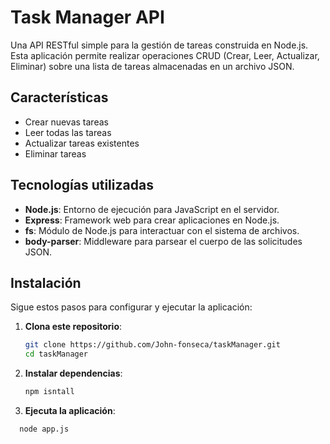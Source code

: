 # Task Manager API

Una API RESTful simple para la gestión de tareas construida en Node.js. Esta aplicación permite realizar operaciones CRUD (Crear, Leer, Actualizar, Eliminar) sobre una lista de tareas almacenadas en un archivo JSON.

## Características

- Crear nuevas tareas
- Leer todas las tareas
- Actualizar tareas existentes
- Eliminar tareas

## Tecnologías utilizadas

- **Node.js**: Entorno de ejecución para JavaScript en el servidor.
- **Express**: Framework web para crear aplicaciones en Node.js.
- **fs**: Módulo de Node.js para interactuar con el sistema de archivos.
- **body-parser**: Middleware para parsear el cuerpo de las solicitudes JSON.

## Instalación

Sigue estos pasos para configurar y ejecutar la aplicación:

1. **Clona este repositorio**:
    ```bash
    git clone https://github.com/John-fonseca/taskManager.git
    cd taskManager
2. **Instalar dependencias**:
   ```bash
   npm isntall
1. **Ejecuta la aplicación**:
```bash
  node app.js

